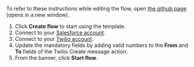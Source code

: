 To refer to these instructions while editing the flow, open [the github page](https://github.com/ot4i/app-connect-templates/blob/master/resources/markdown/Send%20me%20a%20Twilio%20SMS%20for%20every%20new%20Salesforce%20contact_instructions.md) (opens in a new window).

1. Click **Create flow** to start using the template.
1. Connect to your [Salesforce account](http://ibm.biz/aassalesforce).
1. Connect to your [Twilio account](http://ibm.biz/aastwilio).
1. Update the mandatory fields by adding valid numbers to the **From** and **To** fields of the Twilio Create message action.
1. From the banner, click **Start flow**.

